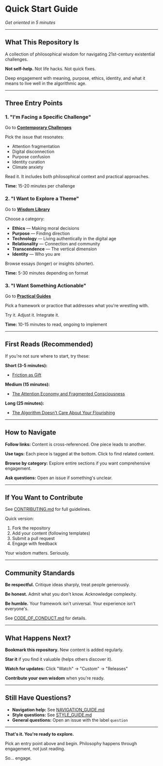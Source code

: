 # Quick Start Guide

*Get oriented in 5 minutes*

---

## What This Repository Is

A collection of philosophical wisdom for navigating 21st-century existential challenges.

**Not self-help.** Not life hacks. Not quick fixes.

Deep engagement with meaning, purpose, ethics, identity, and what it means to live well in the algorithmic age.

---

## Three Entry Points

### 1. "I'm Facing a Specific Challenge"

Go to **[Contemporary Challenges](../contemporary-challenges/)**

Pick the issue that resonates:
- Attention fragmentation
- Digital disconnection
- Purpose confusion
- Identity curation
- Climate anxiety

Read it. It includes both philosophical context and practical approaches.

**Time:** 15-20 minutes per challenge

### 2. "I Want to Explore a Theme"

Go to **[Wisdom Library](../wisdom-library/)**

Choose a category:
- **Ethics** — Making moral decisions
- **Purpose** — Finding direction
- **Technology** — Living authentically in the digital age
- **Relationality** — Connection and community
- **Transcendence** — The vertical dimension
- **Identity** — Who you are

Browse essays (longer) or insights (shorter).

**Time:** 5-30 minutes depending on format

### 3. "I Want Something Actionable"

Go to **[Practical Guides](../practical-guides/)**

Pick a framework or practice that addresses what you're wrestling with.

Try it. Adjust it. Integrate it.

**Time:** 10-15 minutes to read, ongoing to implement

---

## First Reads (Recommended)

If you're not sure where to start, try these:

**Short (3-5 minutes):**
- [Friction as Gift](../wisdom-library/technology-and-humanity/insights/friction-as-gift.md)

**Medium (15 minutes):**
- [The Attention Economy and Fragmented Consciousness](../contemporary-challenges/attention-economy-fragmented-consciousness.md)

**Long (25 minutes):**
- [The Algorithm Doesn't Care About Your Flourishing](../wisdom-library/ethics-in-practice/essays/algorithm-doesnt-care-about-flourishing.md)

---

## How to Navigate

**Follow links:** Content is cross-referenced. One piece leads to another.

**Use tags:** Each piece is tagged at the bottom. Click to find related content.

**Browse by category:** Explore entire sections if you want comprehensive engagement.

**Ask questions:** Open an issue if something's unclear.

---

## If You Want to Contribute

See [CONTRIBUTING.md](../CONTRIBUTING.md) for full guidelines.

Quick version:
1. Fork the repository
2. Add your content (following templates)
3. Submit a pull request
4. Engage with feedback

Your wisdom matters. Seriously.

---

## Community Standards

**Be respectful.** Critique ideas sharply, treat people generously.

**Be honest.** Admit what you don't know. Acknowledge complexity.

**Be humble.** Your framework isn't universal. Your experience isn't everyone's.

See [CODE_OF_CONDUCT.md](../CODE_OF_CONDUCT.md) for details.

---

## What Happens Next?

**Bookmark this repository.** New content is added regularly.

**Star it** if you find it valuable (helps others discover it).

**Watch for updates:** Click "Watch" → "Custom" → "Releases"

**Contribute your own wisdom** when you're ready.

---

## Still Have Questions?

- **Navigation help:** See [NAVIGATION_GUIDE.md](./NAVIGATION_GUIDE.md)
- **Style questions:** See [STYLE_GUIDE.md](./STYLE_GUIDE.md)
- **General questions:** Open an issue with the label `question`

---

**That's it. You're ready to explore.**

Pick an entry point above and begin. Philosophy happens through engagement, not just reading.

So... engage.
